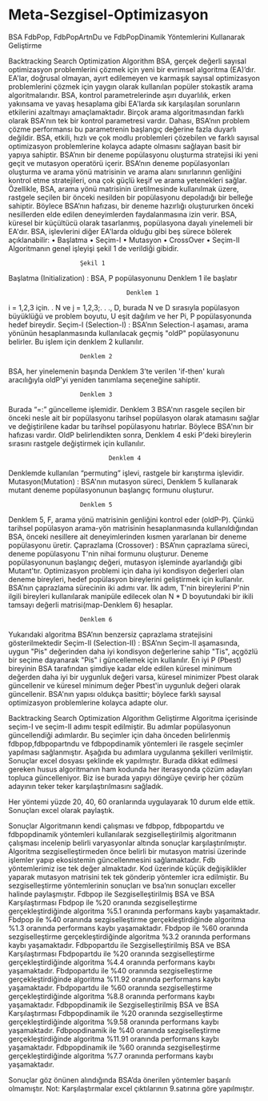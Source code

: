 # Meta-Sezgisel-Optimizasyon


BSA FdbPop, FdbPopArtnDu ve FdbPopDinamik Yöntemlerini Kullanarak Geliştirme


Backtracking Search Optimization Algorithm
BSA, gerçek değerli sayısal optimizasyon problemlerini çözmek için yeni bir evrimsel algoritma (EA)’dır. EA'lar, doğrusal olmayan, ayırt edilemeyen ve karmaşık sayısal optimizasyon problemlerini çözmek için yaygın olarak kullanılan popüler stokastik arama algoritmalarıdır. BSA, kontrol parametrelerinde aşırı duyarlılık, erken yakınsama ve yavaş hesaplama gibi EA'larda sık karşılaşılan sorunların etkilerini azaltmayı amaçlamaktadır. Birçok arama algoritmasından farklı olarak BSA'nın tek bir kontrol parametresi vardır. Dahası, BSA’nın problem çözme performansı bu parametrenin başlangıç değerine fazla duyarlı değildir. BSA, etkili, hızlı ve çok modlu problemleri çözebilen ve farklı sayısal optimizasyon problemlerine kolayca adapte olmasını sağlayan basit bir yapıya sahiptir. BSA’nın bir deneme popülasyonu oluşturma stratejisi iki yeni geçit ve mutasyon operatörü içerir. BSA’nın deneme popülasyonları oluşturma ve arama yönü matrisinin ve arama alanı sınırlarının genliğini kontrol etme stratejileri, ona çok güçlü keşif ve arama yetenekleri sağlar. Özellikle, BSA, arama yönü matrisinin üretilmesinde kullanılmak üzere, rastgele seçilen bir önceki nesilden bir popülasyonu depoladığı bir belleğe sahiptir. Böylece BSA’nın hafızası, bir deneme hazırlığı oluştururken önceki nesillerden elde edilen deneyimlerden faydalanmasına izin verir.
	BSA, küresel bir küçültücü olarak tasarlanmış, popülasyona dayalı yinelemeli bir EA'dır. BSA, işlevlerini diğer EA'larda olduğu gibi beş sürece bölerek açıklanabilir:
•	Başlatma
•	Seçim-I
•	Mutasyon
•	CrossOver
•	Seçim-II
Algoritmanın genel işleyişi şekil 1 de verildiği gibidir.





						Şekil 1
Başlatma (Initialization) :  BSA, P popülasyonunu Denklem 1 ile başlatır


	      				             Denklem 1
i = 1,2,3 için. . N ve j = 1,2,3;. . ., D, burada N ve D sırasıyla popülasyon büyüklüğü ve problem boyutu, U eşit dağılım ve her Pi, P popülasyonunda hedef bireydir.
Seçim-I (Selection-I) : BSA’nın Selection-I aşaması, arama yönünün hesaplanmasında kullanılacak geçmiş "oldP" popülasyonunu belirler. Bu işlem için denklem 2 kullanılır.

						
						Denklem 2
BSA, her yinelemenin başında Denklem 3’te verilen 'if-then' kuralı aracılığıyla oldP'yi yeniden tanımlama seçeneğine sahiptir.
				
						Denklem 3
Burada “=:” güncelleme işlemidir. Denklem 3 BSA'nın rasgele seçilen bir önceki nesle ait bir popülasyonu tarihsel popülasyon olarak atamasını sağlar ve değiştirilene kadar bu tarihsel popülasyonu hatırlar. Böylece BSA'nın bir hafızası vardır. OldP belirlendikten sonra, Denklem 4 eski P'deki bireylerin sırasını rastgele değiştirmek için kullanılır.
	
				
					            Denklem 4
Denklemde kullanılan “permuting” işlevi, rastgele bir karıştırma işlevidir.
Mutasyon(Mutation) : BSA'nın mutasyon süreci, Denklem 5 kullanarak mutant deneme popülasyonunun başlangıç formunu oluşturur.
	
				
						Denklem 5
Denklem 5, F, arama yönü matrisinin genliğini kontrol eder (oldP-P). Çünkü tarihsel popülasyon arama-yön matrisinin hesaplanmasında kullanıldığından BSA, önceki nesillere ait deneyimlerinden kısmen yararlanan bir deneme popülasyonu üretir. 
Çaprazlama (Crossover) : BSA’nın çaprazlama süreci, deneme popülasyonu T'nin nihai formunu oluşturur. Deneme popülasyonunun başlangıç değeri, mutasyon işleminde ayarlandığı gibi Mutant'tır. Optimizasyon problemi için daha iyi kondisyon değerleri olan deneme bireyleri, hedef popülasyon bireylerini geliştirmek için kullanılır. BSA’nın çaprazlama sürecinin iki adımı var. İlk adım, T'nin bireylerini P'nin ilgili bireyleri kullanılarak manipüle edilecek olan N * D boyutundaki bir ikili tamsayı değerli matrisi(map-Denklem 6) hesaplar.
 
						Denklem 6

			





Yukarıdaki algoritma BSA’nın benzersiz çaprazlama stratejisini gösterilmektedir
Seçim-II (Selection-II) : 	BSA’nın Seçim-II aşamasında, uygun "Pis" değerinden daha iyi kondisyon değerlerine sahip "Tis", açgözlü bir seçime dayanarak "Pis" i güncellemek için kullanılır. En iyi P (Pbest) bireyinin BSA tarafından şimdiye kadar elde edilen küresel minimum değerden daha iyi bir uygunluk değeri varsa, küresel minimizer Pbest olarak güncellenir ve küresel minimum değer Pbest'in uygunluk değeri olarak güncellenir. BSA'nın yapısı oldukça basittir; böylece farklı sayısal optimizasyon problemlerine kolayca adapte olur.


Backtracking Search Optimization Algorithm Geliştirme
Algoritma içerisinde seçim-I ve seçim-II adımı tespit edilmiştir. Bu adımlar popülasyonun güncellendiği adımlardır. Bu seçimler için daha önceden belirlenmiş fdbpop,fdbpopartndu ve fdbpopdinamik yöntemleri ile rasgele seçimler yapılması sağlanmıştır. Aşağıda bu adımlara uygulanma şekilleri verilmiştir. Sonuçlar excel dosyası şeklinde ek yapılmıştır. Burada dikkat edilmesi gereken husus algoritmanın ham kodunda her iterasyonda çözüm adayları topluca güncelleniyor. Biz ise burada yapıyı döngüye çevirip her çözüm adayının teker teker karşılaştırılmasını sağladık.


 
 
Her yöntemi yüzde 20, 40, 60 oranlarında uygulayarak 10 durum elde ettik. Sonuçları excel olarak paylaştık.

Sonuçlar
Algoritmanın kendi çalışması ve fdbpop, fdbpopartdu ve fdbpopdinamik yöntemleri kullanılarak sezgiselleştirilmiş algoritmanın çalışması incelenip belirli varyasyonlar altında sonuçlar karşılaştırılmıştır. Algoritma sezgiselleştirmeden önce belirli bir mutasyon matrisi üzerinde işlemler yapıp ekosistemin güncellenmesini sağlamaktadır. Fdb yöntemlerimiz ise tek değer almaktadır. Kod üzerinde küçük değişiklikler yaparak mutasyon matrisini tek tek gönderip yöntemler icra edilmiştir. Bu sezgiselleştirme yöntemlerinin sonuçları ve bsa’nın sonuçları exceller halinde paylaşmıştır.
Fdbpop ile Sezgiselleştirilmiş BSA ve BSA Karşılaştırması
Fbdpop ile %20 oranında sezgiselleştirme gerçekleştirdiğinde algoritma %5.1 oranında performans kaybı yaşamaktadır.
Fbdpop ile %40 oranında sezgiselleştirme gerçekleştirdiğinde algoritma %1.3 oranında performans kaybı yaşamaktadır.
Fbdpop ile %60 oranında sezgiselleştirme gerçekleştirdiğinde algoritma %3.2 oranında performans kaybı yaşamaktadır.
Fdbpopartdu ile Sezgiselleştirilmiş BSA ve BSA Karşılaştırması
Fbdpopartdu ile %20 oranında sezgiselleştirme gerçekleştirdiğinde algoritma %4.4 oranında performans kaybı yaşamaktadır.
Fbdpopartdu ile %40 oranında sezgiselleştirme gerçekleştirdiğinde algoritma %11.92 oranında performans kaybı yaşamaktadır.
Fbdpopartdu ile %60 oranında sezgiselleştirme gerçekleştirdiğinde algoritma %8.8 oranında performans kaybı yaşamaktadır.
Fdbpopdinamik ile Sezgiselleştirilmiş BSA ve BSA Karşılaştırması
Fdbpopdinamik ile %20 oranında sezgiselleştirme gerçekleştirdiğinde algoritma %9.58 oranında performans kaybı yaşamaktadır.
Fdbpopdinamik ile %40 oranında sezgiselleştirme gerçekleştirdiğinde algoritma %11.91 oranında performans kaybı yaşamaktadır.
Fdbpopdinamik ile %60 oranında sezgiselleştirme gerçekleştirdiğinde algoritma %7.7 oranında performans kaybı yaşamaktadır.

Sonuçlar göz önünen alındığında BSA’da önerilen yöntemler başarılı olmamıştır.
Not: Karşılaştırmalar excel çıktılarının 9.satırına göre yapılmıştır.
